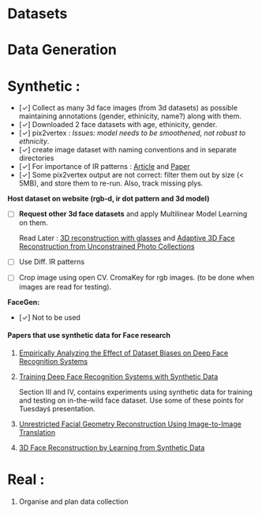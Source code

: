 # Datasets

# Data Generation

# Synthetic : 

- [✓] Collect as many 3d face images (from 3d datasets) as possible maintaining annotations (gender, ethinicity, name?) along with them.
- [✓] Downloaded 2 face datasets with age, ethinicity, gender.
- [✓] pix2vertex : *Issues: model needs to be smoothened, not robust to ethnicity*.
- [✓] create image dataset with naming conventions and in separate directories
- [✓] For importance of IR patterns : [Article](https://azttm.wordpress.com/2011/04/03/kinect-pattern-uncovered/) and [Paper](https://ieeexplore.ieee.org/stamp/stamp.jsp?arnumber=7328728)
- [✓] Some pix2vertex output are not correct: filter them out by size (< 5MB), and store them to re-run. Also, track missing plys.


**Host dataset on website (rgb-d, ir dot pattern and 3d model)**

- [ ] **Request other 3d face datasets** and apply Multilinear Model Learning on them.

     Read Later : [3D reconstruction with glasses](https://drive.google.com/file/d/12gR2pu8lZ7DCsBr4GV3hyh_qQdSFv6iC/view?usp=sharing) and [Adaptive 3D Face Reconstruction from Unconstrained Photo Collections](https://ieeexplore.ieee.org/stamp/stamp.jsp?tp=&arnumber=7780824)


- [ ] Use Diff. IR patterns
- [ ] Crop image using open CV. CromaKey for rgb images. (to be done when images are read for testing).


**FaceGen:**
- [✓] Not to be used

#### Papers that use synthetic data for Face research
1. [Empirically Analyzing the Effect of Dataset Biases on Deep Face Recognition Systems](http://openaccess.thecvf.com/content_cvpr_2018_workshops/papers/w41/Kortylewski_Empirically_Analyzing_the_CVPR_2018_paper.pdf)

2. [Training Deep Face Recognition Systems with Synthetic Data](https://arxiv.org/pdf/1802.05891.pdf)
   
   Section III and IV, contains experiments using synthetic data for training and testing on in-the-wild face dataset.
   Use some of these points for Tuesdayś presentation.

3. [Unrestricted Facial Geometry Reconstruction Using Image-to-Image Translation](https://arxiv.org/pdf/1703.10131.pdf)

4. [3D Face Reconstruction by Learning from Synthetic Data](https://arxiv.org/pdf/1609.04387.pdf)

# Real :
1. Organise and plan data collection
